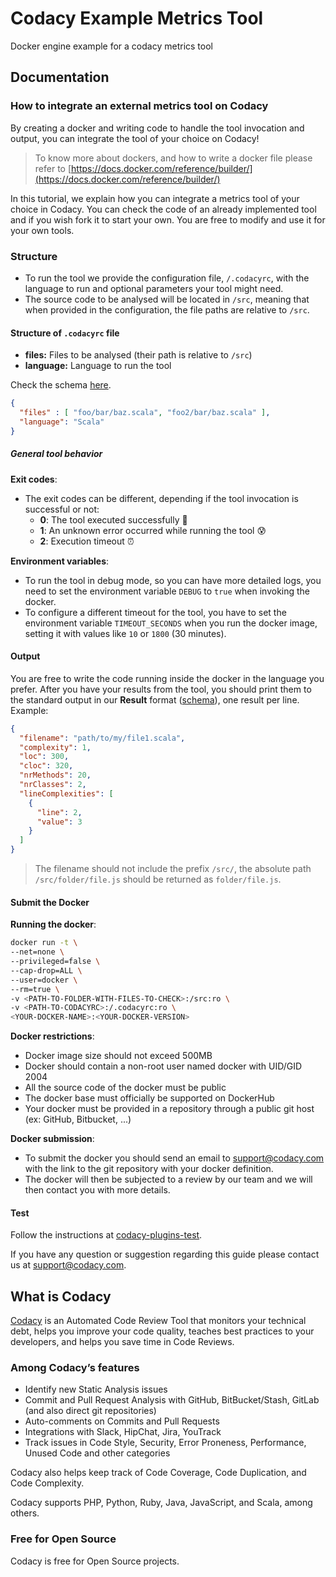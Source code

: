 # Codacy Example Metrics Tool

Docker engine example for a codacy metrics tool

## Documentation

### How to integrate an external metrics tool on Codacy

By creating a docker and writing code to handle the tool invocation and output,
you can integrate the tool of your choice on Codacy!

> To know more about dockers, and how to write a docker file please refer to
> [https://docs.docker.com/reference/builder/](https://docs.docker.com/reference/builder/)

In this tutorial, we explain how you can integrate a metrics tool of your choice
in Codacy. You can check the code of an already implemented tool and if you wish
fork it to start your own. You are free to modify and use it for your own tools.

### Structure

* To run the tool we provide the configuration file, `/.codacyrc`, with the
  language to run and optional parameters your tool might need.
* The source code to be analysed will be located in `/src`, meaning that when
  provided in the configuration, the file paths are relative to `/src`.

#### Structure of `.codacyrc` file

* **files:** Files to be analysed (their path is relative to `/src`)
* **language:** Language to run the tool

Check the schema [here](schemas/codacyrc_schema.json).

```json
{
  "files" : [ "foo/bar/baz.scala", "foo2/bar/baz.scala" ],
  "language": "Scala"
}
```

##### General tool behavior

**Exit codes**:

* The exit codes can be different, depending if the tool invocation is
  successful or not:
  * **0**: The tool executed successfully :tada:
  * **1**: An unknown error occurred while running the tool :cold_sweat:
  * **2**: Execution timeout :alarm_clock:

**Environment variables**:

* To run the tool in debug mode, so you can have more detailed logs, you need to
  set the environment variable `DEBUG` to `true` when invoking the docker.
* To configure a different timeout for the tool, you have to set the environment
  variable `TIMEOUT_SECONDS` when you run the docker image, setting it with values
  like `10` or `1800` (30 minutes).

#### Output

You are free to write the code running inside the docker in the language you
prefer. After you have your results from the tool, you should print them to the
standard output in our **Result** format ([schema](schemas/output_schema.json)), one result per line. Example:

```json
{
  "filename": "path/to/my/file1.scala",
  "complexity": 1,
  "loc": 300,
  "cloc": 320,
  "nrMethods": 20,
  "nrClasses": 2,
  "lineComplexities": [
    {
      "line": 2,
      "value": 3
    }
  ]
}
```

> The filename should not include the prefix `/src/`, the absolute path
> `/src/folder/file.js` should be returned as `folder/file.js`.

#### Submit the Docker

**Running the docker**:

```bash
docker run -t \
--net=none \
--privileged=false \
--cap-drop=ALL \
--user=docker \
--rm=true \
-v <PATH-TO-FOLDER-WITH-FILES-TO-CHECK>:/src:ro \
-v <PATH-TO-CODACYRC>:/.codacyrc:ro \
<YOUR-DOCKER-NAME>:<YOUR-DOCKER-VERSION>
```

**Docker restrictions**:

* Docker image size should not exceed 500MB
* Docker should contain a non-root user named docker with UID/GID 2004
* All the source code of the docker must be public
* The docker base must officially be supported on DockerHub
* Your docker must be provided in a repository through a public git host (ex:
  GitHub, Bitbucket, ...)

**Docker submission**:

* To submit the docker you should send an email to support@codacy.com with the
  link to the git repository with your docker definition.
* The docker will then be subjected to a review by our team and we will then
  contact you with more details.

#### Test

Follow the instructions at
[codacy-plugins-test](https://github.com/codacy/codacy-plugins-test/blob/master/README.md#test-definition).

If you have any question or suggestion regarding this guide please contact us at
support@codacy.com.

## What is Codacy

[Codacy](https://www.codacy.com/) is an Automated Code Review Tool that monitors
your technical debt, helps you improve your code quality, teaches best practices
to your developers, and helps you save time in Code Reviews.

### Among Codacy’s features

* Identify new Static Analysis issues
* Commit and Pull Request Analysis with GitHub, BitBucket/Stash, GitLab (and
  also direct git repositories)
* Auto-comments on Commits and Pull Requests
* Integrations with Slack, HipChat, Jira, YouTrack
* Track issues in Code Style, Security, Error Proneness, Performance, Unused
  Code and other categories

Codacy also helps keep track of Code Coverage, Code Duplication, and Code
Complexity.

Codacy supports PHP, Python, Ruby, Java, JavaScript, and Scala, among others.

### Free for Open Source

Codacy is free for Open Source projects.
